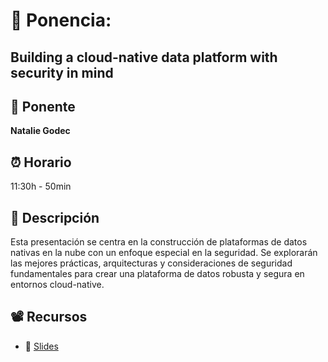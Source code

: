 # 📌 Ponencia:
## Building a cloud-native data platform with security in mind

## 👤 Ponente
**Natalie Godec**

## ⏰ Horario
11:30h - 50min

## 📄 Descripción
Esta presentación se centra en la construcción de plataformas de datos nativas en la nube con un enfoque especial en la seguridad. Se explorarán las mejores prácticas, arquitecturas y consideraciones de seguridad fundamentales para crear una plataforma de datos robusta y segura en entornos cloud-native.

## 📽 Recursos
- 🎤 [Slides](https://docs.google.com/presentation/d/12hiCb2_xN9TMXUiv79eHaWdeAKgnV2Ox/edit#slide=id.g249fb4fab00_0_866)
